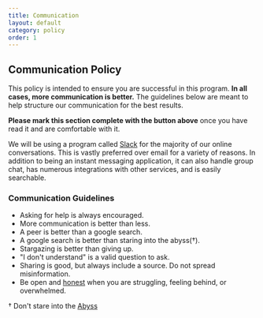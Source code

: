 ```yaml
---
title: Communication
layout: default
category: policy
order: 1
---
```


## Communication Policy

This policy is intended to ensure you are successful in this program. **In all cases, more communication is better.** The guidelines below are meant to help structure our communication for the best results.

**Please mark this section complete with the button above** once you have read it and are comfortable with it.

We will be using a program called [Slack](https://get.slack.help/hc/en-us/categories/202622877-Slack-Guides) for the majority of our online conversations. This is vastly preferred over email for a variety of reasons. In addition to being an instant messaging application, it can also handle group chat, has numerous integrations with other services, and is easily searchable.

### Communication Guidelines

* Asking for help is always encouraged.
* More communication is better than less.
* A peer is better than a google search.
* A google search is better than staring into the abyss(†).
* Stargazing is better than giving up.
* "I don't understand" is a valid question to ask.
* Sharing is good, but always include a source. Do not spread misinformation.
* Be open and [honest](honesty.html) when you are struggling, feeling behind, or overwhelmed.

† Don't stare into the [Abyss](http://blog.8thlight.com/justin-herrick/2012/09/18/adapting-to-change.html)
